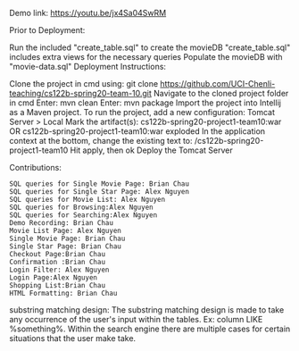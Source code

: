 Demo link: https://youtu.be/jx4Sa04SwRM

Prior to Deployment:

Run the included "create_table.sql" to create the movieDB
"create_table.sql" includes extra views for the necessary queries
Populate the movieDB with "movie-data.sql"
Deployment Instructions:

Clone the project in cmd using: git clone https://github.com/UCI-Chenli-teaching/cs122b-spring20-team-10.git
Navigate to the cloned project folder in cmd
Enter: mvn clean
Enter: mvn package
Import the project into Intellij as a Maven project.
To run the project, add a new configuration: Tomcat Server > Local
Mark the artifact(s): cs122b-spring20-project1-team10:war OR cs122b-spring20-project1-team10:war exploded
In the application context at the bottom, change the existing text to: /cs122b-spring20-project1-team10
Hit apply, then ok
Deploy the Tomcat Server

Contributions:

	SQL queries for Single Movie Page: Brian Chau
	SQL queries for Single Star Page: Alex Nguyen
	SQL queries for Movie List: Alex Nguyen
	SQL queries for Browsing:Alex Nguyen
	SQL queries for Searching:Alex Nguyen
	Demo Recording: Brian Chau
	Movie List Page: Alex Nguyen
	Single Movie Page: Brian Chau
	Single Star Page: Brian Chau
	Checkout Page:Brian Chau
	Confirmation :Brian Chau
	Login Filter: Alex Nguyen
	Login Page:Alex Nguyen
	Shopping List:Brian Chau
	HTML Formatting: Brian Chau


substring matching design:
The substring matching design is made to take any occurrence of the user's input within the tables.
Ex: column LIKE %something%.
Within the search engine there are multiple cases for certain situations that the user make take.
